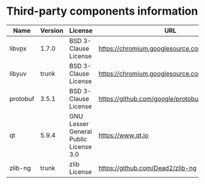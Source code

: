 Third-party components information
==================================

| Name      | Version   | License                               | URL                                             |
|-----------|-----------|---------------------------------------|-------------------------------------------------|
| libvpx    | 1.7.0     | BSD 3-Clause License                  | https://chromium.googlesource.com/webm/libvpx   |
| libyuv    | trunk     | BSD 3-Clause License                  | https://chromium.googlesource.com/libyuv/libyuv |
| protobuf  | 3.5.1     | BSD 3-Clause License                  | https://github.com/google/protobuf/releases     |
| qt        | 5.9.4     | GNU Lesser General Public License 3.0 | https://www.qt.io                               |
| zlib-ng   | trunk     | zlib License                          | https://github.com/Dead2/zlib-ng                |
